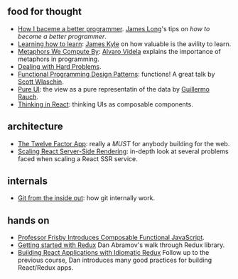 ## food for thought
- [How I baceme a better programmer](http://jlongster.com/How-I-Became-Better-Programmer). [James Long](https://twitter.com/jlongster)'s tips on _how to become a better programmer_.
- [Learning how to learn](http://thejameskyle.com/learning-how-to-learn): [James Kyle](https://twitter.com/thejameskyle) on how valuable is the avility to learn.
- [Metaphors We Compute By](http://queue.acm.org/detail.cfm?id=3127495): [Alvaro Videla](https://twitter.com/old_sound) explains the importance of metaphors in programming.
- [Dealing with Hard Problems](https://artofproblemsolving.com/articles/hard-problems).
- [Functional Programming Design Patterns](http://fsharpforfunandprofit.com/fppatterns/): functions! A great talk by [Scott Wlaschin](https://twitter.com/ScottWlaschin).
- [Pure UI](https://rauchg.com/2015/pure-ui): the view as a pure representatin of the data by [Guillermo Rauch](https://twitter.com/rauchg).
- [Thinking in React](https://facebook.github.io/react/docs/thinking-in-react.html): thinking UIs as composable components.

## architecture

- [The Twelve Factor App](https://12factor.net/): really a *MUST* for anybody building for the web.
- [Scaling React Server-Side Rendering](http://arkwright.github.io/scaling-react-server-side-rendering.html): in-depth look at several problems faced when scaling a React SSR service.

## internals
- [Git from the inside out](https://codewords.recurse.com/issues/two/git-from-the-inside-out): how git internally work.

## hands on
- [Professor Frisby Introduces Composable Functional JavaScript](https://egghead.io/courses/professor-frisby-introduces-composable-functional-javascript).
- [Getting started with Redux](https://egghead.io/courses/getting-started-with-redux) Dan Abramov's walk through Redux library.
- [Building React Applications with Idiomatic Redux](https://egghead.io/courses/building-react-applications-with-idiomatic-redux) Follow up to the previous course, Dan introduces many good practices for building React/Redux apps.
